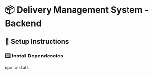 # 📦 Delivery Management System - Backend

## 🚀 Setup Instructions

### 1️⃣ Install Dependencies
```sh
npm install
